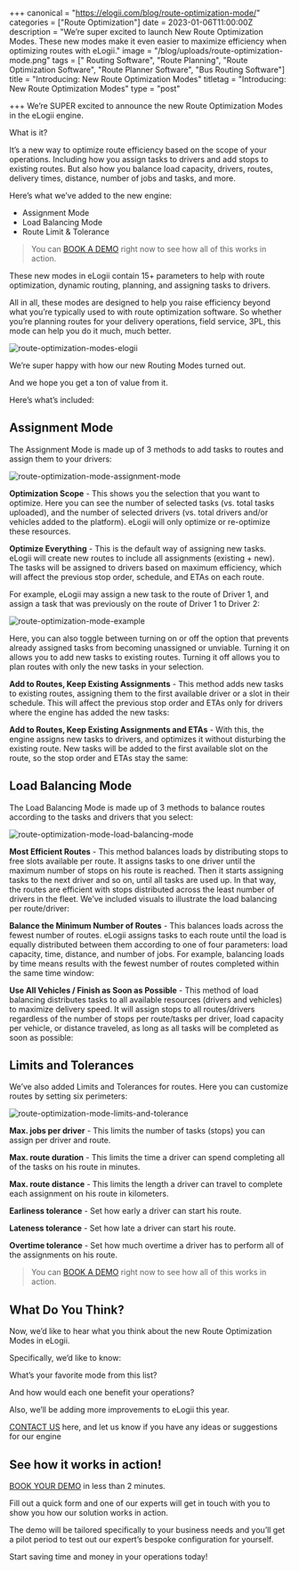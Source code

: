 +++
canonical = "https://elogii.com/blog/route-optimization-mode/"
categories = ["Route Optimization"]
date = 2023-01-06T11:00:00Z
description = "We’re super excited to launch New Route Optimization Modes. These new modes make it even easier to maximize efficiency when optimizing routes with eLogii."
image = "/blog/uploads/route-optimization-mode.png"
tags = ["  Routing Software", "Route Planning", "Route Optimization Software", "Route Planner Software", "Bus Routing Software"]
title = "Introducing: New Route Optimization Modes"
titletag = "Introducing: New Route Optimization Modes"
type = "post"

+++
We’re SUPER excited to announce the new Route Optimization Modes in the eLogii engine.

What is it?

It’s a new way to optimize route efficiency based on the scope of your operations. Including how you assign tasks to drivers and add stops to existing routes. But also how you balance load capacity, drivers, routes, delivery times, distance, number of jobs and tasks, and more.

Here’s what we’ve added to the new engine:

* Assignment Mode
* Load Balancing Mode
* Route Limit & Tolerance

> You can [BOOK A DEMO](https://elogii.com/book-demo) right now to see how all of this works in action.

These new modes in eLogii contain 15+ parameters to help with route optimization, dynamic routing, planning, and assigning tasks to drivers.

All in all, these modes are designed to help you raise efficiency beyond what you’re typically used to with route optimization software. So whether you’re planning routes for your delivery operations, field service, 3PL, this mode can help you do it much, much better.

![route-optimization-modes-elogii](/blog/uploads/route-optimization-modes-elogii.png "route-optimization-modes-elogii")

We’re super happy with how our new Routing Modes turned out.

And we hope you get a ton of value from it.

Here’s what’s included:

## Assignment Mode

The Assignment Mode is made up of 3 methods to add tasks to routes and assign them to your drivers:

![route-optimization-mode-assignment-mode](/blog/uploads/route-optimization-mode-assignment-mode.png "route-optimization-mode-assignment-mode")

**Optimization Scope** - This shows you the selection that you want to optimize. Here you can see the number of selected tasks (vs. total tasks uploaded), and the number of selected drivers (vs. total drivers and/or vehicles added to the platform). eLogii will only optimize or re-optimize these resources.

**Optimize Everything** - This is the default way of assigning new tasks. eLogii will create new routes to include all assignments (existing + new). The tasks will be assigned to drivers based on maximum efficiency, which will affect the previous stop order, schedule, and ETAs on each route.

For example, eLogii may assign a new task to the route of Driver 1, and assign a task that was previously on the route of Driver 1 to Driver 2:

![route-optimization-mode-example](/blog/uploads/route-optimization-mode-example.png "route-optimization-mode-example")

Here, you can also toggle between turning on or off the option that prevents already assigned tasks from becoming unassigned or unviable. Turning it on allows you to add new tasks to existing routes. Turning it off allows you to plan routes with only the new tasks in your selection.

**Add to Routes, Keep Existing Assignments** - This method adds new tasks to existing routes, assigning them to the first available driver or a slot in their schedule. This will affect the previous stop order and ETAs only for drivers where the engine has added the new tasks:

**Add to Routes, Keep Existing Assignments and ETAs** - With this, the engine assigns new tasks to drivers, and optimizes it without disturbing the existing route. New tasks will be added to the first available slot on the route, so the stop order and ETAs stay the same:

## Load Balancing Mode

The Load Balancing Mode is made up of 3 methods to balance routes according to the tasks and drivers that you select:

![route-optimization-mode-load-balancing-mode](/blog/uploads/route-optimization-mode-load-balancing-mode.png "route-optimization-mode-load-balancing-mode")

**Most Efficient Routes** - This method balances loads by distributing stops to free slots available per route. It assigns tasks to one driver until the maximum number of stops on his route is reached. Then it starts assigning tasks to the next driver and so on, until all tasks are used up. In that way, the routes are efficient with stops distributed across the least number of drivers in the fleet. We’ve included visuals to illustrate the load balancing per route/driver:

**Balance the Minimum Number of Routes** - This balances loads across the fewest number of routes. eLogii assigns tasks to each route until the load is equally distributed between them according to one of four parameters: load capacity, time, distance, and number of jobs. For example, balancing loads by time means results with the fewest number of routes completed within the same time window:

**Use All Vehicles / Finish as Soon as Possible** - This method of load balancing distributes tasks to all available resources (drivers and vehicles) to maximize delivery speed. It will assign stops to all routes/drivers regardless of the number of stops per route/tasks per driver, load capacity per vehicle, or distance traveled, as long as all tasks will be completed as soon as possible:

## Limits and Tolerances

We’ve also added Limits and Tolerances for routes. Here you can customize routes by setting six perimeters:

![route-optimization-mode-limits-and-tolerance](/blog/uploads/route-optimization-mode-limits-and-tolerance.png "route-optimization-mode-limits-and-tolerance")

**Max. jobs per driver** - This limits the number of tasks (stops) you can assign per driver and route.

**Max. route duration** - This limits the time a driver can spend completing all of the tasks on his route in minutes.

**Max. route distance** - This limits the length a driver can travel to complete each assignment on his route in kilometers.

**Earliness tolerance** - Set how early a driver can start his route.

**Lateness tolerance** - Set how late a driver can start his route.

**Overtime tolerance** - Set how much overtime a driver has to perform all of the assignments on his route.

> You can [BOOK A DEMO](https://elogii.com/book-demo) right now to see how all of this works in action.

## What Do You Think?

Now, we’d like to hear what you think about the new Route Optimization Modes in eLogii.

Specifically, we’d like to know:

What’s your favorite mode from this list?

And how would each one benefit your operations?

Also, we’ll be adding more improvements to eLogii this year.

[CONTACT US](https://elogii.com/contact) here, and let us know if you have any ideas or suggestions for our engine

## See how it works in action!

[BOOK YOUR DEMO](https://elogii.com/book-demo) in less than 2 minutes.

Fill out a quick form and one of our experts will get in touch with you to show you how our solution works in action.

The demo will be tailored specifically to your business needs and you’ll get a pilot period to test out our expert’s bespoke configuration for yourself.

Start saving time and money in your operations today!